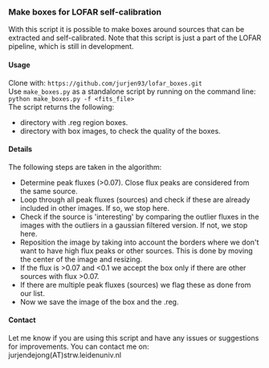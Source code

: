 ### Make boxes for LOFAR self-calibration

With this script it is possible to make boxes around sources that can be extracted and self-calibrated.
Note that this script is just a part of the LOFAR pipeline, which is still in development.

#### Usage

Clone with: ```https://github.com/jurjen93/lofar_boxes.git```\
Use ```make_boxes.py``` as a standalone script by running on the command line:\
```python make_boxes.py -f <fits_file>``` \
The script returns the following:
* directory with .reg region boxes.
* directory with box images, to check the quality of the boxes.

#### Details
The following steps are taken in the algorithm:
* Determine peak fluxes (>0.07). Close flux peaks are considered from the same source.
* Loop through all peak fluxes (sources) and check if these are already included in other images. If so, we stop here.
* Check if the source is 'interesting' by comparing the outlier fluxes in the images with the outliers in a gaussian filtered version. If not, we stop here.
* Reposition the image by taking into account the borders where we don't want to have high flux peaks or other sources. This is done by moving the center of the image and resizing.
* If the flux is >0.07 and <0.1 we accept the box only if there are other sources with flux >0.07.
* If there are multiple peak fluxes (sources) we flag these as done from our list.
* Now we save the image of the box and the .reg.

#### Contact
Let me know if you are using this script and have any issues or suggestions for improvements.
You can contact me on: jurjendejong(AT)strw.leidenuniv.nl
